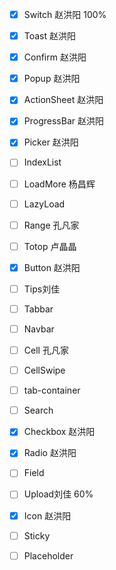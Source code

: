 - [x] Switch    赵洪阳    100%
- [x] Toast 赵洪阳
- [x] Confirm 赵洪阳
- [x] Popup 赵洪阳
- [x] ActionSheet 赵洪阳
- [x] ProgressBar 赵洪阳
- [x] Picker 赵洪阳
- [ ] IndexList
- [ ] LoadMore 杨昌辉
- [ ] LazyLoad
- [ ] Range 孔凡家
- [ ] Totop 卢晶晶
- [x] Button 赵洪阳
- [ ] Tips刘佳
- [ ] Tabbar
- [ ] Navbar
- [ ] Cell 孔凡家
- [ ] CellSwipe
- [ ] tab-container
- [ ] Search
- [x] Checkbox 赵洪阳
- [x] Radio 赵洪阳
- [ ] Field
- [ ] Upload刘佳 60%
- [x] Icon 赵洪阳
- [ ] Sticky 
- [ ] Placeholder


